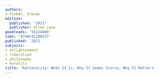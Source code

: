```yaml
---
authors:
- Pinker, Steven
edition:
  published: '2021'
  publisher: Allen Lane
goodreads: '56224080'
isbn: '9780241380277'
published: '2021'
subjects:
- enlightenment
- liberalism
- philosophy
- morality
title: 'Rationality: What It Is, Why It Seems Scarce, Why It Matters'
---
```


